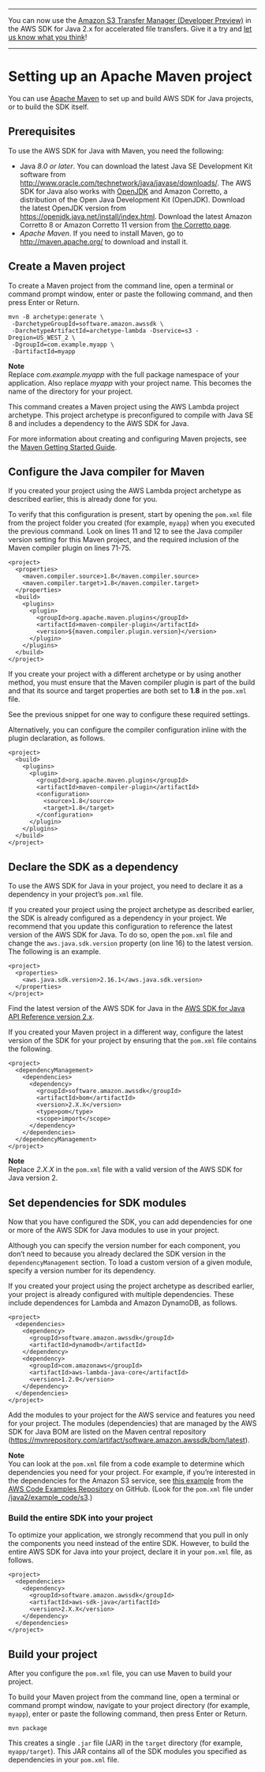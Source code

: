--------

You can now use the [Amazon S3 Transfer Manager \(Developer Preview\)](https://bit.ly/2WQebiP) in the AWS SDK for Java 2\.x for accelerated file transfers\. Give it a try and [let us know what you think](https://bit.ly/3zT1YYM)\!

--------

# Setting up an Apache Maven project<a name="setup-project-maven"></a>

You can use [Apache Maven](https://maven.apache.org/) to set up and build AWS SDK for Java projects, or to build the SDK itself\.

## Prerequisites<a name="prerequisitesmaven"></a>

To use the AWS SDK for Java with Maven, you need the following:
+ Java *8\.0 or later*\. You can download the latest Java SE Development Kit software from [http://www\.oracle\.com/technetwork/java/javase/downloads/](http://www.oracle.com/technetwork/java/javase/downloads/)\. The AWS SDK for Java also works with [OpenJDK](https://openjdk.java.net/) and Amazon Corretto, a distribution of the Open Java Development Kit \(OpenJDK\)\. Download the latest OpenJDK version from [https://openjdk\.java\.net/install/index\.html](https://openjdk.java.net/install/index.html)\. Download the latest Amazon Corretto 8 or Amazon Corretto 11 version from [the Corretto page](http://aws.amazon.com/corretto/)\.
+  *Apache Maven*\. If you need to install Maven, go to [http://maven\.apache\.org/](http://maven.apache.org/) to download and install it\.

## Create a Maven project<a name="create-maven-project"></a>

To create a Maven project from the command line, open a terminal or command prompt window, enter or paste the following command, and then press Enter or Return\.

```
mvn -B archetype:generate \
 -DarchetypeGroupId=software.amazon.awssdk \
 -DarchetypeArtifactId=archetype-lambda -Dservice=s3 -Dregion=US_WEST_2 \
 -DgroupId=com.example.myapp \
 -DartifactId=myapp
```

**Note**  
Replace *com\.example\.myapp* with the full package namespace of your application\. Also replace *myapp* with your project name\. This becomes the name of the directory for your project\.

This command creates a Maven project using the AWS Lambda project archetype\. This project archetype is preconfigured to compile with Java SE 8 and includes a dependency to the AWS SDK for Java\.

For more information about creating and configuring Maven projects, see the [Maven Getting Started Guide](https://maven.apache.org/guides/getting-started/)\.

## Configure the Java compiler for Maven<a name="configure-maven-compiler"></a>

If you created your project using the AWS Lambda project archetype as described earlier, this is already done for you\.

To verify that this configuration is present, start by opening the `pom.xml` file from the project folder you created \(for example, `myapp`\) when you executed the previous command\. Look on lines 11 and 12 to see the Java compiler version setting for this Maven project, and the required inclusion of the Maven compiler plugin on lines 71\-75\.

```
<project>
  <properties>
    <maven.compiler.source>1.8</maven.compiler.source>
    <maven.compiler.target>1.8</maven.compiler.target>
  </properties>
  <build>
    <plugins>
      <plugin>
        <groupId>org.apache.maven.plugins</groupId>
        <artifactId>maven-compiler-plugin</artifactId>
        <version>${maven.compiler.plugin.version}</version>
      </plugin>
    </plugins>
  </build>
</project>
```

If you create your project with a different archetype or by using another method, you must ensure that the Maven compiler plugin is part of the build and that its source and target properties are both set to **1\.8** in the `pom.xml` file\.

See the previous snippet for one way to configure these required settings\.

Alternatively, you can configure the compiler configuration inline with the plugin declaration, as follows\.

```
<project>
  <build>
    <plugins>
      <plugin>
        <groupId>org.apache.maven.plugins</groupId>
        <artifactId>maven-compiler-plugin</artifactId>
        <configuration>
          <source>1.8</source>
          <target>1.8</target>
        </configuration>
      </plugin>
    </plugins>
  </build>
</project>
```

## Declare the SDK as a dependency<a name="sdk-as-dependency"></a>

To use the AWS SDK for Java in your project, you need to declare it as a dependency in your project’s `pom.xml` file\.

If you created your project using the project archetype as described earlier, the SDK is already configured as a dependency in your project\. We recommend that you update this configuration to reference the latest version of the AWS SDK for Java\. To do so, open the `pom.xml` file and change the `aws.java.sdk.version` property \(on line 16\) to the latest version\. The following is an example\.

```
<project>
  <properties>
    <aws.java.sdk.version>2.16.1</aws.java.sdk.version>
  </properties>
</project>
```

Find the latest version of the AWS SDK for Java in the [AWS SDK for Java API Reference version 2\.x](http://docs.aws.amazon.com/sdk-for-java/latest/reference/)\.

If you created your Maven project in a different way, configure the latest version of the SDK for your project by ensuring that the `pom.xml` file contains the following\.

```
<project>
  <dependencyManagement>
    <dependencies>
      <dependency>
        <groupId>software.amazon.awssdk</groupId>
        <artifactId>bom</artifactId>
        <version>2.X.X</version>
        <type>pom</type>
        <scope>import</scope>
      </dependency>
    </dependencies>
  </dependencyManagement>
</project>
```

**Note**  
Replace *2\.X\.X* in the `pom.xml` file with a valid version of the AWS SDK for Java version 2\.

## Set dependencies for SDK modules<a name="modules-dependencies"></a>

Now that you have configured the SDK, you can add dependencies for one or more of the AWS SDK for Java modules to use in your project\.

Although you can specify the version number for each component, you don’t need to because you already declared the SDK version in the `dependencyManagement` section\. To load a custom version of a given module, specify a version number for its dependency\.

If you created your project using the project archetype as described earlier, your project is already configured with multiple dependencies\. These include dependences for Lambda and Amazon DynamoDB, as follows\.

```
<project>
  <dependencies>
    <dependency>
      <groupId>software.amazon.awssdk</groupId>
      <artifactId>dynamodb</artifactId>
    </dependency>
    <dependency>
      <groupId>com.amazonaws</groupId>
      <artifactId>aws-lambda-java-core</artifactId>
      <version>1.2.0</version>
    </dependency>
  </dependencies>
</project>
```

Add the modules to your project for the AWS service and features you need for your project\. The modules \(dependencies\) that are managed by the AWS SDK for Java BOM are listed on the Maven central repository \([https://mvnrepository\.com/artifact/software\.amazon\.awssdk/bom/latest](https://mvnrepository.com/artifact/software.amazon.awssdk/bom/latest)\)\.

**Note**  
You can look at the `pom.xml` file from a code example to determine which dependencies you need for your project\. For example, if you’re interested in the dependencies for the Amazon S3 service, see [this example](https://github.com/awsdocs/aws-doc-sdk-examples/blob/main/javav2/example_code/s3/src/main/java/com/example/s3/S3ObjectOperations.java) from the [AWS Code Examples Repository](https://github.com/awsdocs/aws-doc-sdk-examples/blob/master/javav2) on GitHub\. \(Look for the `pom.xml` file under [/java2/example\_code/s3](https://github.com/awsdocs/aws-doc-sdk-examples/tree/main/javav2/example_code/s3/pom.xml)\.\)

### Build the entire SDK into your project<a name="build-the-entire-sdk-into-your-project"></a>

To optimize your application, we strongly recommend that you pull in only the components you need instead of the entire SDK\. However, to build the entire AWS SDK for Java into your project, declare it in your `pom.xml` file, as follows\.

```
<project>
  <dependencies>
    <dependency>
      <groupId>software.amazon.awssdk</groupId>
      <artifactId>aws-sdk-java</artifactId>
      <version>2.X.X</version>
    </dependency>
  </dependencies>
</project>
```

## Build your project<a name="build-project"></a>

After you configure the `pom.xml` file, you can use Maven to build your project\.

To build your Maven project from the command line, open a terminal or command prompt window, navigate to your project directory \(for example, `myapp`\), enter or paste the following command, then press Enter or Return\.

```
mvn package
```

This creates a single `.jar` file \(JAR\) in the `target` directory \(for example, `myapp/target`\)\. This JAR contains all of the SDK modules you specified as dependencies in your `pom.xml` file\.